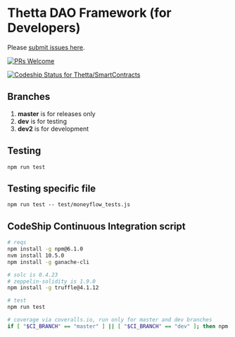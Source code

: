 # Thetta DAO Framework (for Developers)

Please [submit issues here](https://github.com/Thetta/Thetta-DAO-Framework/projects/1).

[![PRs Welcome](https://img.shields.io/badge/PRs-welcome-brightgreen.svg?style=flat-square)](http://makeapullrequest.com)

[ ![Codeship Status for Thetta/SmartContracts](https://app.codeship.com/projects/f1b38150-b26e-0135-0584-462fcae7d1c8/status?branch=master)](https://app.codeship.com/projects/258076)

## Branches 

1. **master** is for releases only
1. **dev** is for testing 
1. **dev2** is for development

## Testing  

```
npm run test
```

## Testing specific file

```
npm run test -- test/moneyflow_tests.js
````

## CodeShip Continuous Integration script
``` bash
# reqs
npm install -g npm@6.1.0
nvm install 10.5.0
npm install -g ganache-cli

# solc is 0.4.23
# zeppelin-solidity is 1.9.0
npm install -g truffle@4.1.12

# test
npm run test

# coverage via coveralls.io, run only for master and dev branches
if [ "$CI_BRANCH" == "master" ] || [ "$CI_BRANCH" == "dev" ]; then npm run coveralls; fi
```
